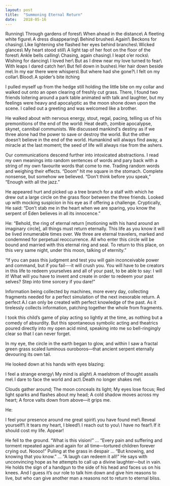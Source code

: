 ```yaml
---
layout: post
title:  "Summoning Eternal Return"
date:   2018-05-16
---
```


Running\\
Through gardens of forest\\
When ahead in the distance\\
A fleeting white figure\\
A dress disappearing\\
Behind brushes\\
Again!\\
Beckons for chasing\\
Like lightening she flashed her eyes behind branches\\
Wicked glances\\
My heart stood still\\
A light tap of her foot on the floor of the forest\\
Ankle bells calling\\
Chasing, again chasing\\
I leapt o’er rocks\\
Wishing for dancing\\
I loved her\\
But as I drew near my love turned to fear\\
With leaps I dared catch her\\
But fell down in bushes\\
Her hair down beside me\\
In my ear there were whispers\\
But where had she gone?\\
I felt on my collar\\
Blood\\
A spider’s bite itching

I pulled myself up from the hedge still holding the little bite on my collar and walked out onto an open clearing of freshly cut grass. There, I found two friends loitering around a park table animated with talk and laughter, but my feelings were heavy and apocalyptic as the moon shone down upon the scene. I called out a greeting and was welcomed like a brother.

He walked about with nervous energy, stout, regal, pacing, telling us of his premonitions of the end of the world: Heat death, zombie apocalypse, skynet, cannibal communists. We discussed mankind's destiny as if we three alone had the power to save or destroy the world. But the other doesn’t believe in the end of the world. Humankind will always find away, a miracle at the last moment; the seed of life will always rise from the ashers.

Our communications descend further into intoxicated abstractions. I read my own meanings into random sentences of words and pary back with a string of my own favourite words that come to me. Trading random words and weighing their effects. “Doom” hit me square in the stomach. Complete nonsense, but somehow we believed. “Don’t think before you speak,” “Enough with all the jazz.” 

He appeared hurt and picked up a tree branch for a stalf with which he drew out a large circle on the grass floor between the three friends. Looked up with mocking suspicion in his eye as if offering a challenge. Cryptically, He said: “Don’t stab me in the heart when we are sparing, you know the serpent of Eden believes in all its innocence.”

He: “Behold, the ring of eternal return [motioning with his hand around an imaginary circle], all things must return eternally. This life as you know it will be lived innumerable times over. We three are eternal travelers, marked and condemned for perpetual reoccurrence. All who enter this circle will be bound and married with this eternal ring and seal. To return to this place, on this very same night, under this moon, talking of eternity.”

“If you can pass this judgment and test you will gain inconceivable power and command, but if you fail---it will crush you. You will have to be creators in this life to redeem yourselves and all of your past, to be able to say: I will it! What will you have to invent and create in order to redeem your past selves? Step into time sorcery if you dare!”

Information being collected by machines, more every day, collecting fragments needed for a perfect simulation of the next inexorable return. A perfect A.I can only be created with perfect knowledge of the past. As it tirelessly collects information, patching together the whole from fragments. 

I took this child’s game of play acting so lightly at the time, as nothing but a comedy of absurdity. But this spontaneous symbolic acting and theatrics poured directly into my open acid mind, speaking into me so bell-ringingly clear so that I can never forget.

In my eye, the circle in the earth began to glow, and within I saw a fractal green grass scaled luminous ouroboros—that ancient serpent eternally devouring its own tail.

He looked down at his hands with eyes blazing:

I feel a strange energy\\
My mind is alight\\
A maelstrom of thought assails me\\
I dare to face the world and act\\
Death no longer shakes me\\

Clouds gather around; The moon conceals its light; My eyes lose focus; Red light sparks and flashes about my head; A cold shadow moves across my heart; A force valts down from above—it grips me.

He:

I feel your presence around me great spirit\\
you have found me!\\
Reveal yourself!\\
It tears my heart, I bleed!\\
I reach out to you\\
I have no fear!\\
If it should cost my life. Appear!

He fell to the ground. “What is this vision!” ... “Every pain and suffering and torment repeated again and again for all time—tortured children forever crying out. Noooo!” Pulling at the grass in despair ... “But knowing, and knowing that you know.” ... “A laugh can redeem it all!” He says with unconvincing hope as he attempts to call up a divine laughter—but in vain. He holds the sign of a handgun to the side of his head and faces us on his knees. And I guess it’s our role to talk him down and give him reasons to live, but who can give another man a reasons not to return to eternal bliss. 
